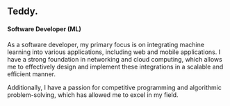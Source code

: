## Teddy.
#### Software Developer (ML)
As a software developer, my primary focus is on integrating machine learning into various applications, including web and mobile applications. I have a strong foundation in networking and cloud computing, which allows me to effectively design and implement these integrations in a scalable and efficient manner. 

Additionally, I have a passion for competitive programming and algorithmic problem-solving, which has allowed me to excel in my field.

